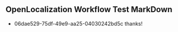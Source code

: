 ## OpenLocalization Workflow Test MarkDown
* 06dae529-75df-49e9-aa25-04030242bd5c thanks!

<!--HONumber=Aug16_HO4-->


